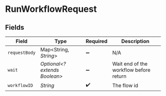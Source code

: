 # RunWorkflowRequest


## Fields

| Field                                  | Type                                   | Required                               | Description                            |
| -------------------------------------- | -------------------------------------- | -------------------------------------- | -------------------------------------- |
| `requestBody`                          | Map<String, *String*>                  | :heavy_minus_sign:                     | N/A                                    |
| `wait`                                 | *Optional<? extends Boolean>*          | :heavy_minus_sign:                     | Wait end of the workflow before return |
| `workflowID`                           | *String*                               | :heavy_check_mark:                     | The flow id                            |